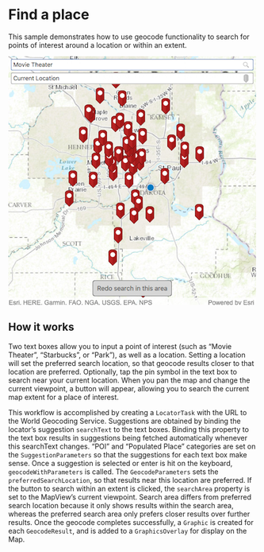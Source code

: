 # Find a place

This sample demonstrates how to use geocode functionality to search for
points of interest around a location or within an extent.

![](screenshot.png)

## How it works

Two text boxes allow you to input a point of interest (such as “Movie
Theater”, “Starbucks”, or “Park”), as well as a location. Setting a
location will set the preferred search location, so that geocode results
closer to that location are preferred. Optionally, tap the pin symbol in
the text box to search near your current location. When you pan the map
and change the current viewpoint, a button will appear, allowing you to
search the current map extent for a place of interest.

This workflow is accomplished by creating a `LocatorTask` with the URL
to the World Geocoding Service. Suggestions are obtained by binding the
locator’s suggestion `searchText` to the text boxes. Binding this
property to the text box results in suggestions being fetched
automatically whenever this searchText changes. “POI” and “Populated
Place” categories are set on the `SuggestionParameters` so that the
suggestions for each text box make sense. Once a suggestion is selected
or enter is hit on the keyboard, `geocodeWithParameters` is called. The
`GeocodeParameters` sets the `preferredSearchLocation`, so that results
near this location are preferred. If the button to search within an
extent is clicked, the `searchArea` property is set to the MapView’s
current viewpoint. Search area differs from preferred search location
because it only shows results within the search area, whereas the
preferred search area only prefers closer results over further results.
Once the geocode completes successfully, a `Graphic` is created for each
`GeocodeResult`, and is added to a `GraphicsOverlay` for display on the
Map.
